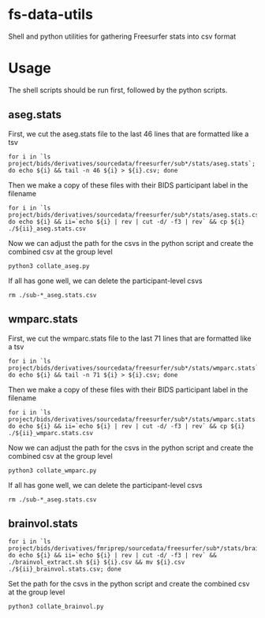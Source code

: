 # fs-data-utils
Shell and python utilities for gathering Freesurfer stats into csv format


# Usage
The shell scripts should be run first, followed by the python scripts. 

## aseg.stats
First, we cut the aseg.stats file to the last 46 lines that are formatted like a tsv
```
for i in `ls project/bids/derivatives/sourcedata/freesurfer/sub*/stats/aseg.stats`; do echo ${i} && tail -n 46 ${i} > ${i}.csv; done
```

Then we make a copy of these files with their BIDS participant label in the filename
```
for i in `ls project/bids/derivatives/sourcedata/freesurfer/sub*/stats/aseg.stats.csv`; do echo ${i} && ii=`echo ${i} | rev | cut -d/ -f3 | rev` && cp ${i} ./${ii}_aseg.stats.csv
```

Now we can adjust the path for the csvs in the python script and create the combined csv at the group level
```
python3 collate_aseg.py
```

If all has gone well, we can delete the participant-level csvs
```
rm ./sub-*_aseg.stats.csv
```


## wmparc.stats
First, we cut the wmparc.stats file to the last 71 lines that are formatted like a tsv
```
for i in `ls project/bids/derivatives/sourcedata/freesurfer/sub*/stats/wmparc.stats`; do echo ${i} && tail -n 71 ${i} > ${i}.csv; done
```

Then we make a copy of these files with their BIDS participant label in the filename
```
for i in `ls project/bids/derivatives/sourcedata/freesurfer/sub*/stats/wmparc.stats.csv`; do echo ${i} && ii=`echo ${i} | rev | cut -d/ -f3 | rev` && cp ${i} ./${ii}_wmparc.stats.csv
```

Now we can adjust the path for the csvs in the python script and create the combined csv at the group level
```
python3 collate_wmparc.py
```

If all has gone well, we can delete the participant-level csvs
```
rm ./sub-*_aseg.stats.csv
```

## brainvol.stats

```
for i in `ls project/bids/derivatives/fmriprep/sourcedata/freesurfer/sub*/stats/brainvol.stats`; do echo ${i} && ii=`echo ${i} | rev | cut -d/ -f3 | rev` && ./brainvol_extract.sh ${i} ${i}.csv && mv ${i}.csv ./${ii}_brainvol.stats.csv; done
```
Set the path for the csvs in the python script and create the combined csv at the group level
```
python3 collate_brainvol.py
```

